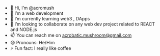 - 👋 Hi, I’m @acromush
- 👀 I’m a web development
- 🌱 I’m currently learning web3 , DApps
- 💞️ I’m looking to collaborate on any web dev project related to REACT and NODE.js
- 📫 You can reach me on acrobatic.mushroom@gmail.com
- 😄 Pronouns: He/Him
- ⚡ Fun fact: I really like coffee 
<!---
acromush/acromush is a ✨ special ✨ repository because its `README.md` (this file) appears on your GitHub profile.
You can click the Preview link to take a look at your changes.
--->
